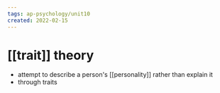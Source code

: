 ```yaml
---
tags: ap-psychology/unit10 
created: 2022-02-15
---
```


# [[trait]] theory

- attempt to describe a person's [[personality]] rather than explain it
- through traits

<!---->